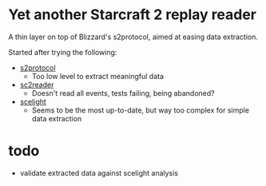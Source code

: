 # Yet another Starcraft 2 replay reader

A thin layer on top of Blizzard's s2protocol, aimed at easing data extraction.

Started after trying the following:

- [s2protocol](https://github.com/Blizzard/s2protocol)
    + Too low level to extract meaningful data
- [sc2reader](https://github.com/ggtracker/sc2reader)
    + Doesn't read all events, tests failing, being abandoned?
- [scelight](https://github.com/icza/scelight)
    + Seems to be the most up-to-date, but way too complex for simple data
      extraction

# todo
- validate extracted data against scelight analysis